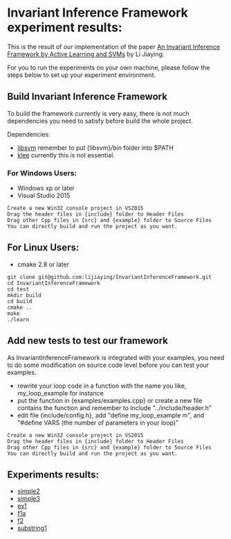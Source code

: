 # Invariant Inference Framework experiment results:

This is the result of our implementation of the paper [An Invariant Inference Framework by
Active Learning and SVMs](./IIF.pdf) by Li Jiaying.

For you to run the experiments on your own machine, please follow the steps below to set up your experiment environment.

## Build Invariant Inference Framework
To build the framework currently is very easy,
there is not much dependencies you need to satisfy before build the whole project.

Dependencies:
* [libsvm](https://www.csie.ntu.edu.tw/~cjlin/libsvm/) remember to put {libsvm}/bin folder into $PATH
* [klee](https://klee.github.io/) currently this is not essential.


### For Windows Users:
* Windows xp or later
* Visual Studio 2015
```
Create a new Win32 console project in VS2015
Drag the header files in {include} folder to Header Files
Drag other Cpp files in {src} and {example} folder to Source Files
You can directly build and run the project as you want.
```

## For Linux Users:
* cmake 2.8 or later
```
git clone git@github.com:lijiaying/InvariantInferenceFramework.git
cd InvariantInferenceFramework
cd test
mkdir build
cd build
cmake ..
make
./learn
```

## Add new tests to test our framework
As InvariantInferenceFramework is integrated with your examples, you need to do some modification on source code level before you can test your examples.
* rewrite your loop code in a function with the name you like, my_loop_example for instance
* put the function in {examples/examples.cpp} or create a new file contains the function and remember to include "../include/header.h"
* edit file {include/config.h}, add "define my_loop_example m", and "#define VARS (the number of parameters in your loop)"



```
Create a new Win32 console project in VS2015
Drag the header files in {include} folder to Header Files
Drag other Cpp files in {src} and {example} folder to Source Files
You can directly build and run the project as you want.
```


<!--#Optional dependencies:

#* [libdwarf](http://pkgs.fedoraproject.org/repo/pkgs/libdwarf/) for C programs

#	**NOTE**: If you have difficulty in installing libdwarf, the following page may help you. 
#	[building hhvm dependencies]
#	(https://community.webfaction.com/questions/18567/building-hhvm-dependencies-libdwarf-not-finding-libelf)
#	```
#	wget 'http://www.prevanders.net/libdwarf-20140413.tar.gz'
#	tar -xzf libdwarf-20140413.tar.gz
#	cd dwarf-20140413/libdwarf
#	export CPPFLAGS="-I$HOME/include $CPPFLAGS"
#	export LDFLAGS="-L$HOME/lib $LDFLAGS"
#	./configure --prefix=$HOME
#	make
#	cp ./dwarf.h $HOME/include
#	cp ./libdwarf.h $HOME/include
#	cp ./libdwarf.a $HOME/lib
#	```
-->

## Experiments results:
* [simple2](./results/simple2.html)
* [simple3](./results/simple3.html)
* [ex1](./results/ex1.html)
* [f1a](./results/f1a.html)
* [f2](./results/f2.html)
* [substring1](./results/substring1.html)